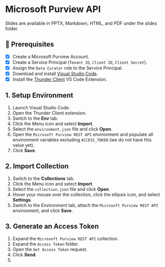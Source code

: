 # Microsoft Purview API

Slides are available in PPTX, Markdown, HTML, and PDF under the slides folder.

## :thinking: Prerequisites

- [x] Create a Microsoft Purview Account.
- [x] Create a Service Principal (`Tenant ID`, `Client ID`, `Client Secret`).
- [x] Assign the `Data Curator` role to the Service Principal.
- [x] Download and install [Visual Studio Code](https://code.visualstudio.com/).
- [x] Install the [Thunder Client](https://www.thunderclient.com/) VS Code Extension.

## 1. Setup Environment

1. Launch Visual Studio Code.
1. Open the Thunder Client extension.
1. Switch to the **Env** tab.
1. Click the Menu icon and select **Import**.
1. Select the `environment.json` file and click **Open**.
1. Open the `Microsoft Purview REST API` environment and populate all environment variables excluding `ACCESS_TOKEN` (we do not have this value yet).
1. Click **Save**.

## 2. Import Collection

1. Switch to the **Collections** tab.
1. Click the Menu icon and select **Import**.
1. Select the `collection.json` file and click **Open**.
1. Hover your mouse over the collection, click the ellipsis icon, and select **Settings**.
1. Switch to the Environment tab, attach the `Microsoft Purview REST API` environment, and click **Save**.

## 3. Generate an Access Token

1. Expand the `Microsoft Purview REST API` collection.
1. Expand the `Access Token` folder.
1. Open the `Get Access Token` request.
1. Click **Send**.
1. 